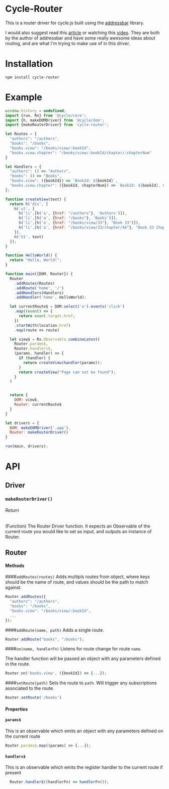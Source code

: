 # Cycle-Router

This is a router driver for cycle.js built using the [addressbar](https://github.com/christianalfoni/addressbar) library.

I would also suggest read this [article](http://www.christianalfoni.com/articles/2015_08_20_What-if-the-adddressbar-worked-like-an-input) or watching this [video](https://www.youtube.com/watch?v=W5U-NryY0Ns). They are both by the author of addressbar and have some really awesome ideas about routing, and are what I'm trying to make use of in this driver.

# Installation
`npm install cycle-router`

# Example
```javascript
window.history = undefined;
import {run, Rx} from '@cycle/core';
import {h, makeDOMDriver} from '@cycle/dom';
import {makeRouterDriver} from 'cycle-router';

let Routes = {
  "authors": "/authors",
  "books": "/books",
  "books.view": "/books/view/:bookId",
  "books.view.chapter": "/books/view/:bookId/chapter/:chapterNum"
}

let Handlers = {
  "authors": () => "Authors",
  "books": () => "Books",
  "books.view": ({bookId}) => `BookId: ${bookId}`,
  "books.view.chapter": ({bookId, chapterNum}) => `BookId: ${bookId}, Chapter: ${chapterNum}`
};

function createView(text) {
  return h('div', [
    h('ul', [
      h('li',[h('a', {href: "/authors"}, 'Authors')]),
      h('li',[h('a', {href: "/books"}, 'Books')]),
      h('li',[h('a', {href: "/books/view/33"}, "Book 33")]),
      h('li',[h('a', {href: "/books/view/33/chapter/44"}, "Book 33 Chapter 44")])
    ]),
    h('h1', text)
  ]);
}

function HelloWorld() {
  return "Hello, World!";
}

function main({DOM, Router}) {
  Router
    .addRoutes(Routes)
    .addRoute('home', '/')
    .addHandlers(Handlers)
    .addHandler('home', HelloWorld);

  let currentRoute$ = DOM.select('a').events('click')
    .map((event) => {
      return event.target.href;
    })
    .startWith(location.href)
    .map(route => route)

  let view$ = Rx.Observable.combineLatest(
    Router.params$,
    Router.handlers$,
    (params, handler) => {
      if (handler) {
        return createView(handler(params));
      }
      return createView("Page can not be found");
    }
  )


  return {
    DOM: view$,
    Router: currentRoute$
  }
}

let drivers = {
  DOM: makeDOMDriver('.app'),
  Router: makeRouterDriver()
}

run(main, drivers);
```

# API

## Driver

### ```makeRouterDriver()```

###### Return

(Function) The Router Driver function. It expects an Observable of the current route you would like to set as input, and outputs an instance of Router.

## Router

#### Methods

####`addRoutes(routes)`
  Adds multipls routes from object, where keys should be the name of route, and values should be the path to match against.
  ```javascript
  Router.addRoutes({
    "authors": "/authors",
    "books": "/books",
    "books.view": "/books/view/:bookId",
    ...
  });
  ```
####`addRoute(name, path)`
  Adds a single route.

  ```javascript
  Router.addRoute("books", "/books");
  ```

####`on(name, handlerFn)`
  Listens for route change for route `name`.

  The handler function will be passed an object with any parameters defined in the route.

  ```javascript
  Router.on('books.view', ({bookId}) => {...});
  ```

####`setRoute(path)`
  Sets the route to `path`.
  Will trigger any subscriptions associated to the route.

  ```javascript
  Router.setRoute('/books')
  ```

#### Properties

#### `params$`
  This is an observable which emits an object with any parameters defined on the current route

  ```javascript
  Router.params$.map((params) => {...});
  ```
#### `handlers$`
  This is an observable which emits the register handler to the current route if present

  ```javascript
    Router.handler$((handlerFn) => handlerFn());
  ```
